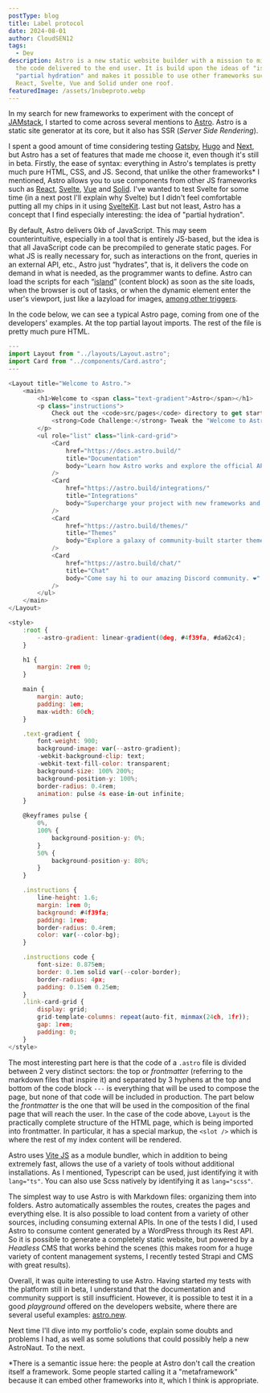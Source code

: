 ```yaml
---
postType: blog
title: Label protocol
date: 2024-08-01
author: CloudSEN12
tags:
  - Dev
description: Astro is a new static website builder with a mission to minimize
  the code delivered to the end user. It is build upon the ideas of "islands",
  "partial hydration" and makes it possible to use other frameworks such as
  React, Svelte, Vue and Solid under one roof.
featuredImage: /assets/1nubeproto.webp
---
```

In my search for new frameworks to experiment with the concept of [JAMstack](https://jamstack.org/), I started to come across several mentions to [Astro](https://astro.build/). Astro is a static site generator at its core, but it also has SSR (*Server Side Rendering*).

I spent a good amount of time considering testing [Gatsby](https://www.gatsbyjs.com/), [Hugo](https://gohugo.io/) and [Next](https://nextjs.org/), but Astro has a set of features that made me choose it, even though it's still in beta. Firstly, the ease of syntax: everything in Astro's templates is pretty much pure HTML, CSS, and JS. Second, that unlike the other frameworks* I mentioned, Astro allows you to use components from other JS frameworks such as [React](https://pt-br.reactjs.org/), [Svelte](https://svelte.dev/), [Vue](https://vuejs.org/) and [Solid](https://www.solidjs.com/). I've wanted to test Svelte for some time (in a next post I'll explain why Svelte) but I didn't feel comfortable putting all my chips in it using [SvelteKit](https://kit.svelte.dev/). Last but not least, Astro has a concept that I find especially interesting: the idea of ​​"partial hydration".

By default, Astro delivers 0kb of JavaScript. This may seem counterintuitive, especially in a tool that is entirely JS-based, but the idea is that all JavaScript code can be precompiled to generate static pages. For what JS is really necessary for, such as interactions on the front, queries in an external API, etc., Astro just “hydrates”, that is, it delivers the code on demand in what is needed, as the programmer wants to define. Astro can load the scripts for each “[island](https://jasonformat.com/islands-architecture/)” (content block) as soon as the site loads, when the browser is out of tasks, or when the dynamic element enter the user's viewport, just like a lazyload for images, [among other triggers](https://docs.astro.build/en/reference/directives-reference/#client-directives).

In the code below, we can see a typical Astro page, coming from one of the developers' examples. At the top partial layout imports. The rest of the file is pretty much pure HTML.

```javascript
---
import Layout from "../layouts/Layout.astro";
import Card from "../components/Card.astro";
---

<Layout title="Welcome to Astro.">
	<main>
		<h1>Welcome to <span class="text-gradient">Astro</span></h1>
		<p class="instructions">
			Check out the <code>src/pages</code> directory to get started.<br />
			<strong>Code Challenge:</strong> Tweak the "Welcome to Astro" message above.
		</p>
		<ul role="list" class="link-card-grid">
			<Card
				href="https://docs.astro.build/"
				title="Documentation"
				body="Learn how Astro works and explore the official API docs."
			/>
			<Card
				href="https://astro.build/integrations/"
				title="Integrations"
				body="Supercharge your project with new frameworks and libraries."
			/>
			<Card
				href="https://astro.build/themes/"
				title="Themes"
				body="Explore a galaxy of community-built starter themes."
			/>
			<Card
				href="https://astro.build/chat/"
				title="Chat"
				body="Come say hi to our amazing Discord community. ❤️"
			/>
		</ul>
	</main>
</Layout>

<style>
	:root {
		--astro-gradient: linear-gradient(0deg, #4f39fa, #da62c4);
	}

	h1 {
		margin: 2rem 0;
	}

	main {
		margin: auto;
		padding: 1em;
		max-width: 60ch;
	}

	.text-gradient {
		font-weight: 900;
		background-image: var(--astro-gradient);
		-webkit-background-clip: text;
		-webkit-text-fill-color: transparent;
		background-size: 100% 200%;
		background-position-y: 100%;
		border-radius: 0.4rem;
		animation: pulse 4s ease-in-out infinite;
	}

	@keyframes pulse {
		0%,
		100% {
			background-position-y: 0%;
		}
		50% {
			background-position-y: 80%;
		}
	}

	.instructions {
		line-height: 1.6;
		margin: 1rem 0;
		background: #4f39fa;
		padding: 1rem;
		border-radius: 0.4rem;
		color: var(--color-bg);
	}

	.instructions code {
		font-size: 0.875em;
		border: 0.1em solid var(--color-border);
		border-radius: 4px;
		padding: 0.15em 0.25em;
	}
	.link-card-grid {
		display: grid;
		grid-template-columns: repeat(auto-fit, minmax(24ch, 1fr));
		gap: 1rem;
		padding: 0;
	}
</style>
```

The most interesting part here is that the code of a `.astro` file is divided between 2 very distinct sectors: the top or *frontmatter* (referring to the markdown files that inspire it) and separated by 3 hyphens at the top and bottom of the code block `---` is everything that will be used to compose the page, but none of that code will be included in production. The part below the *frontmatter* is the one that will be used in the composition of the final page that will reach the user. In the case of the code above, `Layout` is the practically complete structure of the HTML page, which is being imported into frontmatter. In particular, it has a special markup, the `<slot />` which is where the rest of my index content will be rendered.

Astro uses [Vite JS](https://vitejs.dev/) as a module bundler, which in addition to being extremely fast, allows the use of a variety of tools without additional installations. As I mentioned, Typescript can be used, just identifying it with `lang="ts"`. You can also use Scss natively by identifying it as `lang="scss"`.

The simplest way to use Astro is with Markdown files: organizing them into folders. Astro automatically assembles the routes, creates the pages and everything else. It is also possible to load content from a variety of other sources, including consuming external APIs. In one of the tests I did, I used Astro to consume content generated by a WordPress through its Rest API. So it is possible to generate a completely static website, but powered by a *Headless* CMS that works behind the scenes (this makes room for a huge variety of content management systems, I recently tested Strapi and  CMS with great results).

Overall, it was quite interesting to use Astro. Having started my tests with the platform still in beta, I understand that the documentation and community support is still insufficient. However, it is possible to test it in a good *playground* offered on the developers website, where there are several useful examples: [astro.new](https://astro.new/).

Next time I'll dive into my portfolio's code, explain some doubts and problems I had, as well as some solutions that could possibly help a new AstroNaut. To the next.

\*There is a semantic issue here: the people at Astro don't call the creation itself a framework. Some people started calling it a "metaframework" because it can embed other frameworks into it, which I think is appropriate.